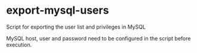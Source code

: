 # export-mysql-users
Script for exporting the user list and privileges in MySQL

MySQL host, user and password need to be configured in the script before execution.
